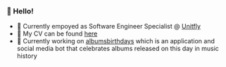 ### 👋 Hello!

- 💼 Currently empoyed as Software Engineer Specialist @ [Unitfly](https://unitfly.com/)
- 📃 My CV can be found [here](cv/cv-en.pdf)
- 🔭 Currently working on [albumsbirthdays](https://albumsbirthdays.djeno.xyz) which is an application and social media bot that celebrates albums released on this day in music history
